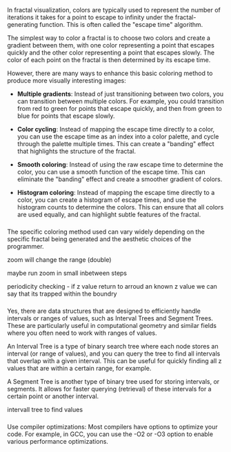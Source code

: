 In fractal visualization, colors are typically used to represent the number of iterations it takes for a point to escape to infinity under the fractal-generating function. This is often called the "escape time" algorithm.

The simplest way to color a fractal is to choose two colors and create a gradient between them, with one color representing a point that escapes quickly and the other color representing a point that escapes slowly. The color of each point on the fractal is then determined by its escape time.

However, there are many ways to enhance this basic coloring method to produce more visually interesting images:

- **Multiple gradients**: Instead of just transitioning between two colors, you can transition between multiple colors. For example, you could transition from red to green for points that escape quickly, and then from green to blue for points that escape slowly.

- **Color cycling**: Instead of mapping the escape time directly to a color, you can use the escape time as an index into a color palette, and cycle through the palette multiple times. This can create a "banding" effect that highlights the structure of the fractal.

- **Smooth coloring**: Instead of using the raw escape time to determine the color, you can use a smooth function of the escape time. This can eliminate the "banding" effect and create a smoother gradient of colors.

- **Histogram coloring**: Instead of mapping the escape time directly to a color, you can create a histogram of escape times, and use the histogram counts to determine the colors. This can ensure that all colors are used equally, and can highlight subtle features of the fractal.

###

The specific coloring method used can vary widely depending on the specific fractal being generated and the aesthetic choices of the programmer.

zoom will change the range (double) 

maybe run zoom in small inbetween steps

periodicity checking - if z value return to arroud an known z value we can say that its trapped within the boundry
 ###

Yes, there are data structures that are designed to efficiently handle intervals or ranges of values, such as Interval Trees and Segment Trees. These are particularly useful in computational geometry and similar fields where you often need to work with ranges of values.

An Interval Tree is a type of binary search tree where each node stores an interval (or range of values), and you can query the tree to find all intervals that overlap with a given interval. This can be useful for quickly finding all z values that are within a certain range, for example.

A Segment Tree is another type of binary tree used for storing intervals, or segments. It allows for faster querying (retrieval) of these intervals for a certain point or another interval.

intervall tree to find values

###

Use compiler optimizations: Most compilers have options to optimize your code. For example, in GCC, you can use the -O2 or -O3 option to enable various performance optimizations.

##

